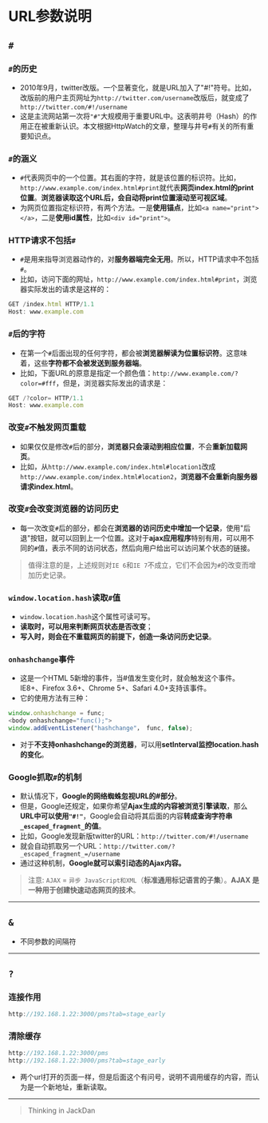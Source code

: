 # URL参数说明

## `#`

### `#`的历史
- 2010年9月，twitter改版。一个显著变化，就是URL加入了"#!"符号。比如，改版前的用户主页网址为`http://twitter.com/username`改版后，就变成了`http://twitter.com/#!/username`
- 这是主流网站第一次将`"#"`大规模用于重要URL中。这表明井号（Hash）的作用正在被重新认识。本文根据HttpWatch的文章，整理与井号`#`有关的所有重要知识点。

### `#`的涵义
- `#`代表网页中的一个位置。其右面的字符，就是该位置的标识符。比如，`http://www.example.com/index.html#print`就代表**网页index.html的print位置**。**浏览器读取这个URL后，会自动将print位置滚动至可视区域**。
- 为网页位置指定标识符，有两个方法。一是**使用锚点**，比如`<a name="print"></a>`，二是**使用id属性**，比如`<div id="print">`。

### HTTP请求不包括`#`
- `#`是用来指导浏览器动作的，对**服务器端完全无用**。所以，HTTP请求中不包括`#`。
- 比如，访问下面的网址，`http://www.example.com/index.html#print`，浏览器实际发出的请求是这样的：

```javascript
GET /index.html HTTP/1.1
Host: www.example.com
```

### `#`后的字符

- 在第一个`#`后面出现的任何字符，都会被**浏览器解读为位置标识符**。这意味着，这些**字符都不会被发送到服务器端**。
- 比如，下面URL的原意是指定一个颜色值：`http://www.example.com/?color=#fff`，但是，浏览器实际发出的请求是：

```javascript
GET /?color= HTTP/1.1
Host: www.example.com
```

### 改变`#`不触发网页重载
- 如果仅仅是修改`#`后的部分，**浏览器只会滚动到相应位置**，不会**重新加载网页**。
- 比如，从`http://www.example.com/index.html#location1`改成`http://www.example.com/index.html#location2`，**浏览器不会重新向服务器请求index.html**。


### 改变`#`会改变浏览器的访问历史

- 每一次改变`#`后的部分，都会在**浏览器的访问历史中增加一个记录**，使用"后退"按钮，就可以回到上一个位置。这对于**ajax应用程序**特别有用，可以用不同的`#`值，表示不同的访问状态，然后向用户给出可以访问某个状态的链接。

> 值得注意的是，上述规则对`IE 6`和`IE 7`不成立，它们不会因为`#`的改变而增加历史记录。


### `window.location.hash`读取`#`值

- `window.location.hash`这个属性可读可写。
- **读取时，可以用来判断网页状态是否改变**；
- **写入时，则会在不重载网页的前提下，创造一条访问历史记录**。

### `onhashchange`事件

- 这是一个HTML 5新增的事件，当#值发生变化时，就会触发这个事件。IE8+、Firefox 3.6+、Chrome 5+、Safari 4.0+支持该事件。
- 它的使用方法有三种：

```javascript
window.onhashchange = func;
<body onhashchange="func();">
window.addEventListener("hashchange"， func, false);
```

- 对于**不支持onhashchange的浏览器**，可以用**setInterval监控location.hash的变化**。

### Google抓取`#`的机制

- 默认情况下，**Google的网络蜘蛛忽视URL的#部分**。
- 但是，Google还规定，如果你希望**Ajax生成的内容被浏览引擎读取**，那么**URL中可以使用`"#!"`**，Google会自动将其后面的内容**转成查询字符串`_escaped_fragment_`的值**。
- 比如，Google发现新版twitter的URL：`http://twitter.com/#!/username`
- 就会自动抓取另一个URL：`http://twitter.com/?_escaped_fragment_=/username`
- 通过这种机制，**Google就可以索引动态的Ajax内容。**

> 注意: `AJAX` = `异步 JavaScript和XML`（**标准通用标记语言的子集**）。**AJAX 是一种用于创建快速动态网页的技术**。

------

## `&`

- 不同参数的间隔符

------

## `?`

### 连接作用

```javascript
http://192.168.1.22:3000/pms?tab=stage_early
```

### 清除缓存

```javascript
http://192.168.1.22:3000/pms
http://192.168.1.22:3000/pms?tab=stage_early
```

- 两个url打开的页面一样，但是后面这个有问号，说明不调用缓存的内容，而认为是一个新地址，重新读取。

------

> Thinking in JackDan
